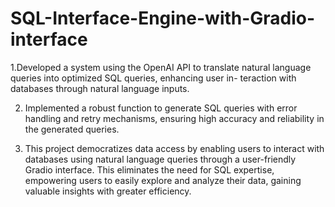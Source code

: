 # SQL-Interface-Engine-with-Gradio-interface

1.Developed a system using the OpenAI API to translate natural language queries into optimized SQL queries, enhancing user in- teraction with databases through natural language inputs.

2. Implemented a robust function to generate SQL queries with error handling and retry mechanisms, ensuring high accuracy and reliability in the generated queries.
   
3. This project democratizes data access by enabling users to interact with databases using natural language queries through a user-friendly Gradio interface. This eliminates the need for SQL expertise, empowering users to easily explore and analyze their data, gaining valuable insights with greater efficiency.
